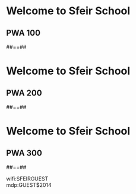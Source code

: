 <!-- .slide: class="first-slide" sfeir-level="1" sfeir-techno="pwa" -->

# **Welcome to Sfeir School**

## **PWA 100**

##==##

<!-- .slide: class="first-slide first-red" sfeir-level="2" sfeir-techno="pwa" -->

# **Welcome to Sfeir School**

## **PWA 200**

##==##

<!-- .slide: class="first-slide first-pink" sfeir-level="3" sfeir-techno="pwa" -->

# **Welcome to Sfeir School**

## **PWA 300**

##==##

<!-- .slide: class="school-presentation" -->

<div class="wifi">
    <span class="key">wifi:</span><span>SFEIRGUEST</span><br>
    <span class="key">mdp:</span><span>GUEST$2014</span>
</div>
